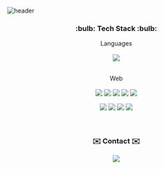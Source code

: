 ![header](https://capsule-render.vercel.app/api?type=shark&color=auto&height=300&section=header&text=Seoyoung's%20GitHub&fontSize=70&animation=scaleIn)
 
 <h3 align="center">:bulb: Tech Stack :bulb:</h3>
 
 <div align="center">
 Languages<br><br>
 <img src="https://img.shields.io/badge/Java-007396?style=flat-square&logo=Java&logoColor=white"/><br><br>
 
 Web<br><br>
 <img src="https://img.shields.io/badge/HTML5-E34F26?style=flat-square&logo=HTML5&logoColor=white"/>
 <img src="https://img.shields.io/badge/JavaScript-F7DF1E?style=flat-square&logo=JavaScript&logoColor=white"/>
 <img src="https://img.shields.io/badge/CSS3-1572B6?style=flat-square&logo=CSS3&logoColor=white"/>
 <img src="https://img.shields.io/badge/MySQL-4479A1?style=flat-square&logo=MySQL&logoColor=white"/>
 <img src="https://img.shields.io/badge/jQuery-0769AD?style=flat-square&logo=jQuery&logoColor=white"/>

 <img src="https://img.shields.io/badge/Spring%20Boot-6DB33F?style=flat-square&logo=Spring%20Boot&logoColor=white"/>
 <img src="https://img.shields.io/badge/Bootstrap-7952B3?style=flat-square&logo=Bootstrap&logoColor=white"/>
 <img src="https://img.shields.io/badge/GitHub-181717?style=flat-square&logo=GitHub&logoColor=white"/>
 <img src="https://img.shields.io/badge/GitLab-FCA121?style=flat-square&logo=GitLab&logoColor=white"/>
</div><br><br>

<h3 align="center">✉️ Contact ✉️</h3>
<div align="center">
 <a href="mailto:jglorys@naver.com" target="_blank"><img src="https://img.shields.io/badge/Mail-005FF9?style=flat-square&logo=Mail.Ru&logoColor=white"/></a>
</div>
